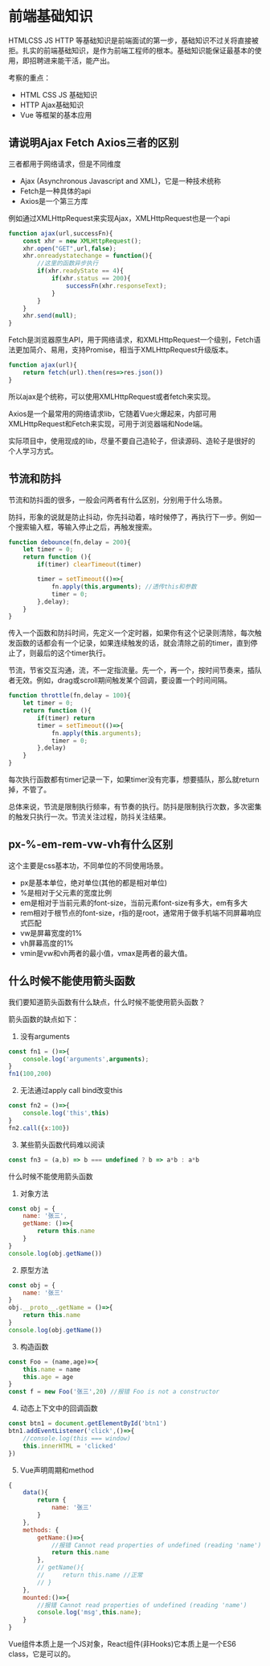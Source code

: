 # 前端基础知识
HTMLCSS JS HTTP 等基础知识是前端面试的第一步，基础知识不过关将直接被拒。扎实的前端基础知识，是作为前端工程师的根本。基础知识能保证最基本的使用，即招聘进来能干活，能产出。

考察的重点：
* HTML CSS JS 基础知识
* HTTP Ajax基础知识
* Vue 等框架的基本应用

## 请说明Ajax Fetch Axios三者的区别
三者都用于网络请求，但是不同维度

* Ajax (Asynchronous Javascript and XML)，它是一种技术统称
* Fetch是一种具体的api
* Axios是一个第三方库

例如通过XMLHttpRequest来实现Ajax，XMLHttpRequest也是一个api
```js
function ajax(url,successFn){
    const xhr = new XMLHttpRequest();
    xhr.open("GET",url,false);
    xhr.onreadystatechange = function(){
        //这里的函数异步执行
        if(xhr.readyState == 4){
            if(xhr.status == 200){
                successFn(xhr.responseText);
            }
        }
    }
    xhr.send(null);
}
```
Fetch是浏览器原生API，用于网络请求，和XMLHttpRequest一个级别，Fetch语法更加简介、易用，支持Promise，相当于XMLHttpRequest升级版本。
```js
function ajax(url){
    return fetch(url).then(res=>res.json())
}
```
所以ajax是个统称，可以使用XMLHttpRequest或者fetch来实现。

Axios是一个最常用的网络请求lib，它随着Vue火爆起来，内部可用XMLHttpRequest和Fetch来实现，可用于浏览器端和Node端。

实际项目中，使用现成的lib，尽量不要自己造轮子，但读源码、造轮子是很好的个人学习方式。

## 节流和防抖
节流和防抖面的很多，一般会问两者有什么区别，分别用于什么场景。

防抖，形象的说就是防止抖动，你先抖动着，啥时候停了，再执行下一步。例如一个搜索输入框，等输入停止之后，再触发搜索。

```js
function debounce(fn,delay = 200){
    let timer = 0;
    return function (){
        if(timer) clearTimeout(timer)

        timer = setTimeout(()=>{
            fn.apply(this,arguments); //透传this和参数
            timer = 0;
        },delay);
    }   
}
```
传入一个函数和防抖时间，先定义一个定时器，如果你有这个记录则清除，每次触发函数的话都会有一个记录，如果连续触发的话，就会清除之前的timer，直到停止了，则最后的这个timer执行。

节流，节省交互沟通，流，不一定指流量。先一个，再一个，按时间节奏来，插队者无效。例如，drag或scroll期间触发某个回调，要设置一个时间间隔。
```js
function throttle(fn,delay = 100){
    let timer = 0;
    return function (){
        if(timer) return
        timer = setTimeout(()=>{
            fn.apply(this.arguments);
            timer = 0;
        },delay)
    }
}
```
每次执行函数都有timer记录一下，如果timer没有完事，想要插队，那么就return掉，不管了。

总体来说，节流是限制执行频率，有节奏的执行。防抖是限制执行次数，多次密集的触发只执行一次。节流关注过程，防抖关注结果。

## px-%-em-rem-vw-vh有什么区别 
这个主要是css基本功，不同单位的不同使用场景。
* px是基本单位，绝对单位(其他的都是相对单位)
* %是相对于父元素的宽度比例
* em是相对于当前元素的font-size，当前元素font-size有多大，em有多大
* rem相对于根节点的font-size，r指的是root，通常用于做手机端不同屏幕响应式匹配
* vw是屏幕宽度的1%
* vh屏幕高度的1%
* vmin是vw和vh两者的最小值，vmax是两者的最大值。

## 什么时候不能使用箭头函数
我们要知道箭头函数有什么缺点，什么时候不能使用箭头函数？

箭头函数的缺点如下：
1. 没有arguments
```js
const fn1 = ()=>{
    console.log('arguments',arguments);
}
fn1(100,200)
```
2. 无法通过apply call bind改变this
```js
const fn2 = ()=>{
    console.log('this',this)
}
fn2.call({x:100})
```
3. 某些箭头函数代码难以阅读
```js
const fn3 = (a,b) => b === undefined ? b => a*b : a*b
```

什么时候不能使用箭头函数
1. 对象方法
```js
const obj = {
    name: '张三',
    getName: ()=>{
        return this.name
    }
}
console.log(obj.getName())
```
2. 原型方法
```js
const obj = {
    name: '张三'
}
obj.__proto__.getName = ()=>{
    return this.name
}
console.log(obj.getName())
```
3. 构造函数
```js
const Foo = (name,age)=>{
    this.name = name
    this.age = age
}
const f = new Foo('张三',20) //报错 Foo is not a constructor
```
4. 动态上下文中的回调函数
```js
const btn1 = document.getElementById('btn1')
btn1.addEventListener('click',()=>{
    //console.log(this === window)
    this.innerHTML = 'clicked'
})
```
5. Vue声明周期和method
```js
{
    data(){
        return {
            name: '张三'
        }
    },
    methods: {
        getName:()=>{
            //报错 Cannot read properties of undefined (reading 'name')
            return this.name
        },
        // getName(){
        //     return this.name //正常
        // }
    },
    mounted:()=>{
        //报错 Cannot read properties of undefined (reading 'name')
        console.log('msg',this.name);
    }
}
```
Vue组件本质上是一个JS对象，React组件(非Hooks)它本质上是一个ES6 class，它是可以的。